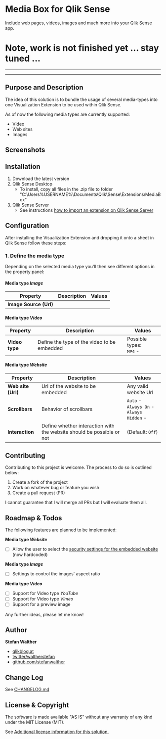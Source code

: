 # Media Box for Qlik Sense
Include web pages, videos, images and much more into your Qlik Sense app.


# Note, work is not finished yet ... stay tuned ...

---
---

## Purpose and Description

The idea of this solution is to bundle the usage of several media-types into one Visualization Extension to be used within Qlik Sense.

As of now the following media types are currently supported:
* Video
* Web sites
* Images

## Screenshots

## Installation

1. Download the latest version
2. Qlik Sense Desktop
	* To install, copy all files in the .zip file to folder "C:\Users\%USERNAME%\Documents\Qlik\Sense\Extensions\MediaBox"
3. Qlik Sense Server
	* See instructions [how to import an extension on Qlik Sense Server](http://help.qlik.com/sense/en-US/online/#../Subsystems/Qlik_Management_Console_help/Content/QMC_Resources_Extensions_AddingExtensions.htm?Highlight=extension)

## Configuration

After installing the Visualization Extension and dropping it onto a sheet in Qlik Sense follow these steps:

### 1. Define the media type

Depending on the selected media type you'll then see different options in the property panel:

#### Media type _Image_

Property 				| Description 						| Values
-----------------------	| ---------------------------------	| --------------------------
**Image Source (Url)**	| 

#### Media type _Video_

Property 				| Description 						| Values
-----------------------	| ---------------------------------	| --------------------------
**Video type**			| Define the type of the video to be embedded | Possible types:<br/>`MP4` - <br/> 

#### Media type _Website_

Property 				| Description 						| Values
-----------------------	| ---------------------------------	| --------------------------
**Web site (Url)** 		| Url of the website to be embedded	| Any valid website Url
**Scrollbars**			| Behavior of scrollbars			| `Auto` - <br/>`Always On` - <br/>`Always Hidden` - 
**Interaction**			| Define whether interaction with the website should be possible or not	| (Default: `Off`)





## Contributing
Contributing to this project is welcome. The process to do so is outlined below:

1. Create a fork of the project
2. Work on whatever bug or feature you wish
3. Create a pull request (PR)

I cannot guarantee that I will merge all PRs but I will evaluate them all.

## Roadmap & Todos

The following features are planned to be implemented:

**Media type _Website_**
- [ ] Allow the user to select the [security settings for the embedded website](http://www.w3schools.com/tags/att_iframe_sandbox.asp) (now hardcoded)

**Media type _Image_**
- [ ] Settings to control the images' aspect ratio

**Media type _Video_**
- [ ] Support for Video type _YouTube_
- [ ] Support for Video type _Vimeo_
- [ ] Support for a preview image

Any further ideas, please let me know!

## Author

**Stefan Walther**
* [qlikblog.at](http://www.qlikblog.at)
* [twitter/waltherstefan](http://twitter.com/waltherstefan)
* [github.com/stefanwalther](http://github.com/stefanwalther)


## Change Log

See [CHANGELOG.md](CHANGELOG.md)

## License & Copyright
The software is made available "AS IS" without any warranty of any kind under the MIT License (MIT).

See [Additional license information for this solution.](LICENSE.md)
